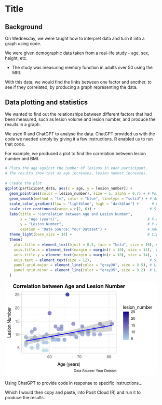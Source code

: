# Title

## Background
On Wednesday, we were taught how to interpret data and turn it into a graph using code.

We were given demographic data taken from a real-life study - age, sex, height, etc.
- The study was measuring memory function in adults over 50 using the MRI.

With this data, we would find the links between one factor and another, to see if they correlated, by producing a graph representing the data.

## Data plotting and statistics
We wanted to find out the relationships between different factors that had been measured, such as lesion volume and lesion number, and produce the results in a graph.

We used R and ChatGPT to analyse the data. ChatGPT provided us with the code we needed simply by giving it a few instructions. R enabled us to run that code.

For example, we produced a plot to find the correlation between lesion number and BMI.

```r
# Plots the age against the number of lesions in each participant.
# The results show that as age increases, lesion number increases.

# Create the plot
ggplot(participant_data, aes(x = age, y = lesion_number)) +
  geom_point(aes(color = lesion_number), size = 5, alpha = 0.7) + # Points with color and size mappings
  geom_smooth(method = "lm", color = "blue", linetype = "solid") + # Add regression line
  scale_color_gradient(low = "lightblue", high = "darkblue") +      # Color gradient for lesion_number
  scale_size_continuous(range = c(2, 6)) +                         # Size gradient for age
  labs(title = "Correlation between Age and Lesion Number",
       x = "Age (years)",                                         # X-axis label
       y = "Lesion Number",                                       # Y-axis label
       caption = "Data Source: Your Dataset") +                   # Add a caption for the data source
  theme_light(base_size = 14) +                                   # Light theme with larger base font size
  theme(
    plot.title = element_text(hjust = 0.5, face = "bold", size = 16), # Center and bold the title with a larger size
    axis.title.x = element_text(margin = margin(t = 10), size = 14),  # Add margin and size to x-axis title
    axis.title.y = element_text(margin = margin(r = 10), size = 14),  # Add margin and size to y-axis title
    axis.text = element_text(size = 12),                           # Size of axis text
    panel.grid.major = element_line(color = "gray90", size = 0.5), # Light major grid lines
    panel.grid.minor = element_line(color = "gray95", size = 0.2)  # Light minor grid lines
  )
```

![Description](https://github.com/LK-Github-lgtm/in2science/blob/main/file_show.png)






Using ChatGPT to provide code in response to specific instructions...

Which I would then copy and paste, into Posit Cloud (R) and run it to produce the results.


